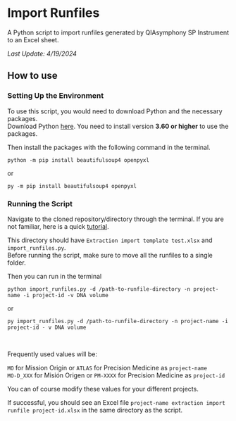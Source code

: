 # Import Runfiles
A Python script to import runfiles generated by QIAsymphony SP Instrument to an Excel sheet.

*Last Update: 4/19/2024*

## How to use

### Setting Up the Environment

To use this script, you would need to download Python and the necessary packages.<br> Download Python [here](https://www.python.org/downloads/). You need to install version **3.60 or higher** to use the packages. 

Then install the packages with the following command in the terminal.
    
    python -m pip install beautifulsoup4 openpyxl
or 

    py -m pip install beautifulsoup4 openpyxl

### Running the Script

Navigate to the cloned repository/directory through the terminal. If you are not familiar, here is a quick [tutorial](https://www.digitalcitizen.life/command-prompt-how-use-basic-commands/).

This directory should have `Extraction import template test.xlsx` and `import_runfiles.py`.<br>Before running the script, make sure to move all the runfiles to a single folder. 

Then you can run in the terminal

    python import_runfiles.py -d /path-to-runfile-directory -n project-name -i project-id -v DNA volume

or 
    
    py import_runfiles.py -d /path-to-runfile-directory -n project-name -i project-id - v DNA volume

<br>

Frequently used values will be:

`MO` for Mission Origin or `ATLAS` for Precision Medicine as `project-name`<br>
`MO-D_XXX` for Misión Origen or `PM-XXXX` for Precision Medicine as `project-id`

You can of course modify these values for your different projects.

If successful, you should see an Excel file `project-name extraction import runfile project-id.xlsx` in the same directory as the script.
